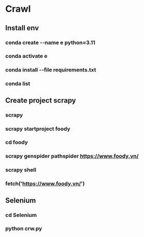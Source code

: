 # Crawl

## Install env

### conda create --name e python=3.11

### conda activate e

### conda install --file requirements.txt

### conda list

## Create project scrapy

### scrapy

### scrapy startproject foody

### cd foody

### scrapy genspider pathspider https://www.foody.vn/

### scrapy shell

### fetch('https://www.foody.vn/')

## Selenium

### cd Selenium

### python crw.py
